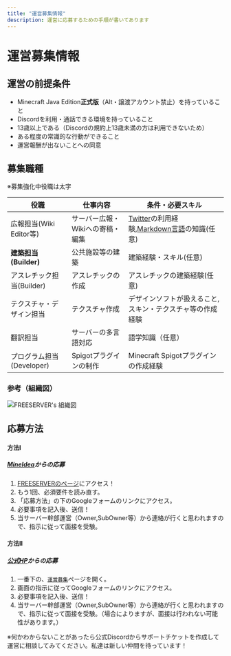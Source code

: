 ```yaml
---
title: "運営募集情報"
description: 運営に応募するための手順が書いてあります
---
```


# 運営募集情報

## 運営の前提条件

- Minecraft Java Edition**正式版**（Alt・譲渡アカウント禁止）を持っていること
- Discordを利用・通話できる環境を持っていること
- 13歳以上である（Discordの規約上13歳未満の方は利用できないため）
- ある程度の常識的な行動ができること
- 運営報酬が出ないことへの同意

## 募集職種

※募集強化中役職は太字

| 役職                      | 仕事内容                         | 条件・必要スキル                                          |
| --- | ---| --- |
| 広報担当(Wiki Editor等)   | サーバー広報・Wikiへの寄稿・編集 | [Twitter](https://twitter.com)の利用経験,[Markdown言語](https://w.wiki/3PyA)の知識(任意)|
| **建築担当(Builder)**| 公共施設等の建築| 建築経験・スキル(任意)  |
| アスレチック担当(Builder) | アスレチックの作成               | アスレチックの建築経験(任意)                              |
| テクスチャ・デザイン担当  | テクスチャ作成| デザインソフトが扱えること,スキン・テクスチャ等の作成経験 |
| 翻訳担当| サーバーの多言語対応 | 語学知識（任意）|
| プログラム担当(Developer) | Spigotプラグインの制作| Minecraft Spigotプラグインの作成経験 |

### 参考（組織図）

![FREESERVER's 組織図](https://i.imgur.com/cz7KItk.png)

## 応募方法

#### 方法I

##### [MineIdea](https://mineidea.net/projects/73)からの応募

1. [FREESERVERのページ](https://mineidea.net/projects/73)にアクセス！
2. もう1回、必須要件を読み直す。
3. 「応募方法」の下のGoogleフォームのリンクにアクセス。
4. 必要事項を記入後、送信！
5. 当サーバー幹部運営（Owner,SubOwner等）から連絡が行くと思われますので、指示に従って面接を受験。

#### 方法II

##### [公式HP](https://freeserver.pro/)からの応募

1. 一番下の、[`運営募集`](https://freeserver.pro/#/join-us)ページを開く。
2. 画面の指示に従ってGoogleフォームのリンクにアクセス。
3. 必要事項を記入後、送信！
4. 当サーバー幹部運営（Owner,SubOwner等）から連絡が行くと思われますので、指示に従って面接を受験。（場合によりますが、面接は行われない可能性があります。）

※何かわからないことがあったら公式Discordからサポートチケットを作成して運営に相談してみてください。私達は新しい仲間を待っています！
